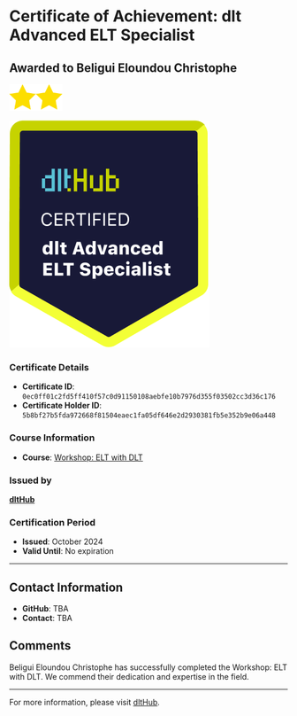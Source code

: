
# Certificate of Achievement: dlt Advanced ELT Specialist

## Awarded to **Beligui Eloundou Christophe**

<img src="../badges/star.png" width="48"><img src="../badges/star.png" width="48">

![Course Image](../badges/advanced_etl_specialist.png)

### Certificate Details
- **Certificate ID**: `0ec0ff01c2fd5ff410f57c0d91150108aebfe10b7976d355f03502cc3d36c176`
- **Certificate Holder ID**: `5b8bf27b5fda972668f81504eaec1fa05df646e2d2930381fb5e352b9e06a448`

### Course Information
- **Course**: [Workshop: ELT with DLT](https://github.com/dlt-hub/dlthub-education/tree/main/workshops/workshop_august_2024)

### Issued by
[**dltHub**](https://dlthub.com/) 

### Certification Period
- **Issued**: October 2024
- **Valid Until**: No expiration

---

## Contact Information
- **GitHub**: TBA
- **Contact**: TBA

## Comments
Beligui Eloundou Christophe has successfully completed the Workshop: ELT with DLT. We commend their dedication and expertise in the field.

---

For more information, please visit [dltHub](https://dlthub.com/).
    